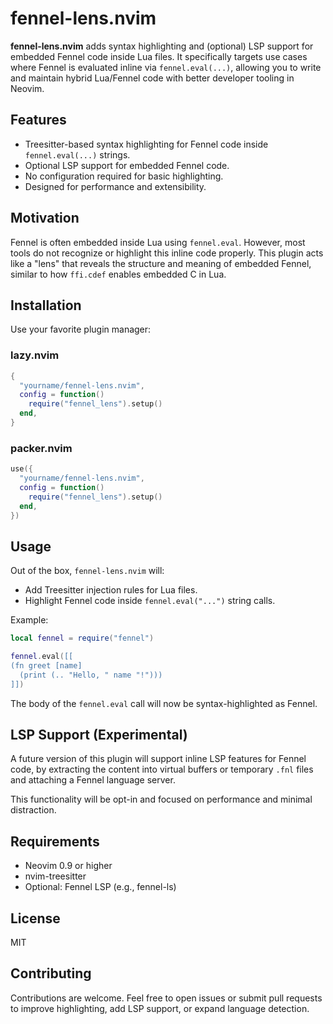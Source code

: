 # fennel-lens.nvim

**fennel-lens.nvim** adds syntax highlighting and (optional) LSP support for embedded Fennel code inside Lua files. It specifically targets use cases where Fennel is evaluated inline via `fennel.eval(...)`, allowing you to write and maintain hybrid Lua/Fennel code with better developer tooling in Neovim.

## Features

- Treesitter-based syntax highlighting for Fennel code inside `fennel.eval(...)` strings.
- Optional LSP support for embedded Fennel code.
- No configuration required for basic highlighting.
- Designed for performance and extensibility.

## Motivation

Fennel is often embedded inside Lua using `fennel.eval`. However, most tools do not recognize or highlight this inline code properly. This plugin acts like a "lens" that reveals the structure and meaning of embedded Fennel, similar to how `ffi.cdef` enables embedded C in Lua.

## Installation

Use your favorite plugin manager:

### lazy.nvim

```lua
{
  "yourname/fennel-lens.nvim",
  config = function()
    require("fennel_lens").setup()
  end,
}
```

### packer.nvim

```lua
use({
  "yourname/fennel-lens.nvim",
  config = function()
    require("fennel_lens").setup()
  end,
})
```

## Usage

Out of the box, `fennel-lens.nvim` will:

- Add Treesitter injection rules for Lua files.
- Highlight Fennel code inside `fennel.eval("...")` string calls.

Example:

```lua
local fennel = require("fennel")

fennel.eval([[
(fn greet [name]
  (print (.. "Hello, " name "!")))
]])
```

The body of the `fennel.eval` call will now be syntax-highlighted as Fennel.

## LSP Support (Experimental)

A future version of this plugin will support inline LSP features for Fennel code, by extracting the content into virtual buffers or temporary `.fnl` files and attaching a Fennel language server.

This functionality will be opt-in and focused on performance and minimal distraction.

## Requirements

- Neovim 0.9 or higher
- nvim-treesitter
- Optional: Fennel LSP (e.g., fennel-ls)

## License

MIT

## Contributing

Contributions are welcome. Feel free to open issues or submit pull requests to improve highlighting, add LSP support, or expand language detection.
